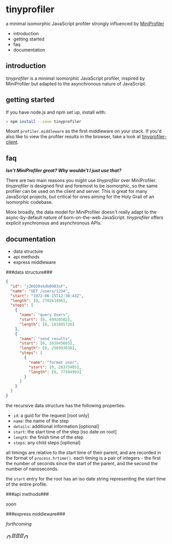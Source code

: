tinyprofiler
============

a minimal isomorphic JavaScript profiler
strongly influenced by [MiniProfiler][0]

 * introduction
 * getting started
 * faq
 * documentation

introduction
------------

*tinyprofiler* is a minimal isomorphic JavaScript profiler, inspired
by MiniProfiler but adapted to the asynchronous nature of JavaScript.

getting started
---------------

If you have node.js and npm set up, install with:

```bash
> npm install --save tinyprofiler
```

Mount `profiler.middleware` as the first middleware on your stack.
If you'd also like to view the profiler results in the browser, take
a look at [tinyprofiler-client][1].

faq
---

***Isn't MiniProfiler great?  Why wouldn't I just use that?***

There are two main reasons you might use *tinyprofiler* over
MiniProfiler. *tinyprofiler* is designed first and foremost to be
isomorphic, so the same profiler can be used on the client and server.
This is great for many JavaScript projects, but critical for ones
aiming for the Holy Grail of an isomorphic codebase.

More broadly, the data model for MiniProfiler doesn't really adapt
to the async-by-default nature of born-on-the-web JavaScript.
*tinyprofiler* offers explicit synchronous and asynchronous APIs.

documentation
-------------

 * data structure
 * api methods
 * express middleware

###data structure###

```json
{
  "id": "jZKO20skdk0983sF",
  "name": "GET /users/1234",
  "start": "1972-06-15T12:38:43Z",
  "length": [0, 270261496],
  "steps": [
    {
      "name": "query Users",
      "start": [0, 49920582],
      "length": [0, 101885726]
    },
    {
      "name": "send results",
      "start": [0, 163945603],
      "length": [0, 256993038],
      "steps": [
        {
          "name": "format user",
          "start": [0, 28373405],
          "length": [0, 77504993]
        }
      ]
    }
  ]
}
```

the recursive data structure has the following properties:

  * `id`: a guid for the request [root only]
  * `name`: the name of the step
  * `details`: additional information [optional]
  * `start`: the start time of the step [iso date on root]
  * `length`: the finish time of the step
  * `steps`: any child steps [optional]

all timings are relative to the start time of their parent, and are
recorded in the format of `process.hrtime()`. each timing is a pair
of integers - the first the number of seconds since the start of the
parent, and the second the number of nanoseconds.

the `start` entry for the root has an iso date string representing
the start time of the entire profile.

###api methods###

*soon*

###express middleware###

*forthcoming*

##### ╭╮☲☲☲╭╮ #####

[0]: https://github.com/MiniProfiler
[1]: https://github.com/couchand/tinyprofiler-client

